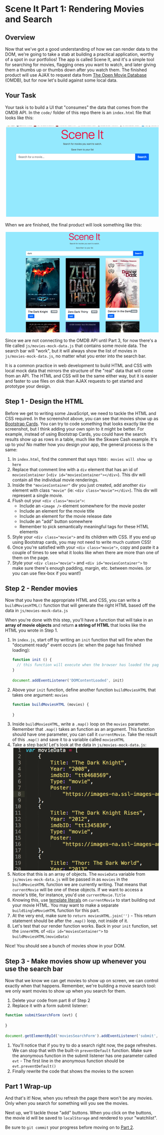 # Scene It Part 1: Rendering Movies and Search

## Overview

Now that we've got a good understanding of how we can render data to the DOM,
we're going to take a stab at building a practical application, worthy of a spot
in our portfolios! The app is called Scene It, and it's a simple tool for
searching for movies, flagging ones you want to watch, and later giving them a
thumbs up or thumbs down after you watch them. The finished product will use
AJAX to request data from [The Open Movie Database] (OMDB), but for now let's
build against some local data.

[The Open Movie Database]:https://www.omdbapi.com/

## Your Task

Your task is to build a UI that "consumes" the data that comes from the OMDB
API. In the `code/` folder of this repo there is an `index.html` file that looks
like this:

![scene it 1](images/part1-initial-screen.png)

When we are finished, the final product will look something like this:

![scene it 2](images/part1-finished-preview.png)

Since we are not connecting to the OMDB API until Part 3, for now there's a file
called `js/movies-mock-data.js` that contains some movie data. The search bar
will "work", but it will always show the list of movies in `js/movies-mock-data.js`,
no matter what you enter into the search bar.

It is a common practice in web development to build HTML and CSS with local mock
data that mirrors the structure of the "real" data that will come from an API.
The HTML and CSS will be the same either way, but it is easier and faster to use
files on disk than AJAX requests to get started and prototype your design.

## Step 1 - Design the HTML

Before we get to writing some JavaScript, we need to tackle the HTML
and CSS required. In the screenshot above, you can see that movies show up as
[Bootstrap Cards]. You can try to code something that looks exactly like the
screenshot, but I think adding your own spin to it might be better. For example,
instead of using Bootstrap Cards, you could have the search results show up as
rows in a table, much like the Skware Cash example. It's up to you! No matter
how you design your app, the general process is the same:

1. In `index.html`, find the comment that says `TODO: movies will show up here`
1. Replace that comment line with a `div` element that has an id of
   `moviesContainer` (`<div id="moviesContainer"></div>`). This div will contain
   all the individual movie renderings.
1. Inside the `"moviesContainer"` div you just created, add another `div`
   element with class `"movie"` (ie: `<div class="movie"></div>`). This div will
   represent a single movie.
1. Flush out your `<div class="movie">`:
   - Include an `<image />` element somewhere for the movie poster
   - Include an element for the movie title
   - Include an element for the movie release date
   - Include an "add" button somewhere
   - Remember to pick semantically meaningful tags for these HTML elements
1. Style your `<div class="movie">` and its children with CSS. If you end up
   using Bootstrap cards, you may not need to write much custom CSS!
1. Once you're satisfied with your `<div class="movie">`, copy and paste it a
   couple of times to see what it looks like when there are more than one of
   them on the page.
1. Style your `<div class="movie">` and `<div id="moviesContainer">` to make
   sure there's enough padding, margin, etc. between movies. (or you can use
   flex-box if you want!)

[Bootstrap Cards]:https://getbootstrap.com/docs/4.1/components/card/

## Step 2 - Render movies

Now that you have the appropriate HTML and CSS, you can write a `buildMoviesHTML()`
function that will generate the right HTML based off the data in `js/movies-mock-data.js`

When you're done with this step, you'll have a function that will take in an
**array of movie objects** and return **a string of HTML** that looks like the
HTML you wrote in Step 1.

1. In `index.js`, start off by writing an `init` function that will fire when the
   "document ready" event occurs (ie: when the page has finished loading):
   ```js
   function init () {
     // this function will execute when the browser has loaded the page
   }

   document.addEventListener('DOMContentLoaded', init)
   ```
1. Above your `init` function, define another function `buildMoviesHTML` that takes one argument: `movies`
   ```js
   function buildMoviesHTML (movies) {

   }
   ```
1. Inside `buildMoviesHTML`, write a `.map()` loop on the `movies` parameter. Remember that `.map()`
takes an function as an argument. This function should have one parameter, you
can call it `currentMovie`. Take the result of this `.map()` and save it to a
variable called `moviesHTML`
1. Take a step back! Let's look at the data in `js/movies-mock-data.js`:
  ![scene it 1](images/part1-js-data.png)
1. Notice that this is an array of objects. The `movieData` variable from `js/movies-mock-data.js` will
be passed in as `movies` in the `buildMoviesHTML` function we are currently
writing. That means that `currentMovie` will be one of these objects. If we
want to access a movie's title, for instance, you'd use `currentMovie.Title`
1. Knowing this, use [template literals] on `currentMovie` to start building out your movie HTML. You may want to make a separate `buildSingleMovieHTML` function for this part.
1. At the very end, make sure to `return moviesHTML.join('')` - This return
statement should be after the `.map()` loop, not inside of it.
1. Let's test that our render function works. Back in your `init` function, set
the `innerHTML` of `<div id="moviesContainer">` to `buildMoviesHTML(movieData)`

Nice! You should see a bunch of movies show in your DOM.

[template literals]:https://developer.mozilla.org/en-US/docs/Web/JavaScript/Reference/Template_literals

## Step 3 - Make movies show up whenever you use the search bar

Now that we know we can get movies to show up on screen, we can control exactly
when that happens. Remember, we're building a movie search tool: we only want
movies to show up when you search for them.

1. Delete your code from part 8 of Step 2
1. Replace it with a form submit listener:
  ```js
  function submitSearchForm (evt) {

  }

  document.getElementById('moviesSearchForm').addEventListener('submit', submitSearchForm)
  ```
1. You'll notice that if you try to do a search right now, the page refreshes.
We can stop that with the built-in `preventDefault` function. Make sure the
anonymous function in the submit listener has one parameter called `evt` - The
first line in the anonymous function should be `evt.preventDefault()`
1. Finally rewrite the code that shows the movies to the screen

## Part 1 Wrap-up

And that's it! Now, when you refresh the page there won't be any movies. Only
when you search for something will you see the movies.

Next up, we'll tackle those "add" buttons. When you click on the buttons, the
movie id will be saved to `localStorage` and rendered to your "watchlist".

Be sure to `git commit` your progress before moving on to [Part 2].

[Part 2]:part2.md
